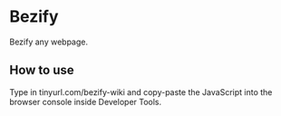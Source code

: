 # Bezify
Bezify any webpage.
## How to use
Type in tinyurl.com/bezify-wiki and copy-paste the JavaScript into the browser console inside Developer Tools.
